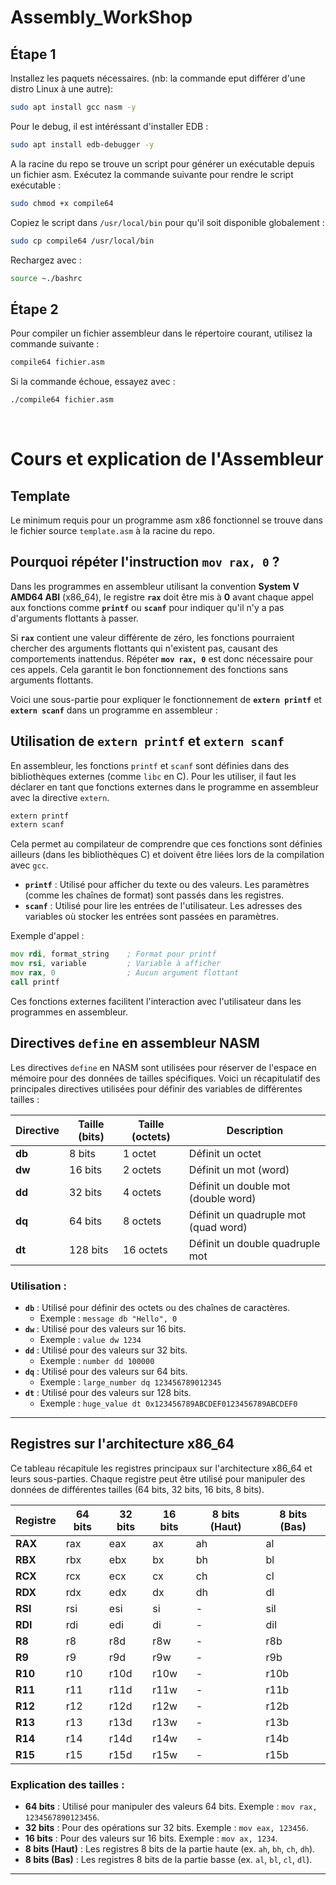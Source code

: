 # Assembly_WorkShop



## Étape 1

Installez les paquets nécessaires. (nb: la commande eput différer d'une distro Linux à une autre):
```bash
sudo apt install gcc nasm -y
```
Pour le debug, il est intéréssant d'installer EDB :
```bash 
sudo apt install edb-debugger -y
```

A la racine du repo se trouve un script pour générer un exécutable depuis un fichier asm. Exécutez la commande suivante pour rendre le script exécutable :
  ```bash
  sudo chmod +x compile64
  ```
Copiez le script dans `/usr/local/bin` pour qu'il soit disponible globalement :
  ```bash
  sudo cp compile64 /usr/local/bin
  ```
Rechargez avec :
```bash
source ~./bashrc
```

## Étape 2

Pour compiler un fichier assembleur dans le répertoire courant, utilisez la commande suivante :
```bash
compile64 fichier.asm
```

Si la commande échoue, essayez avec :
```bash
./compile64 fichier.asm
```
<br>

# Cours et explication de l'Assembleur

## Template


Le minimum requis pour un programme asm x86 fonctionnel se trouve dans le fichier source `template.asm` à la racine du repo. 

## Pourquoi répéter l'instruction `mov rax, 0` ?

Dans les programmes en assembleur utilisant la convention **System V AMD64 ABI** (x86_64), le registre **`rax`** doit être mis à **0** avant chaque appel aux fonctions comme **`printf`** ou **`scanf`** pour indiquer qu'il n'y a pas d'arguments flottants à passer.

Si **`rax`** contient une valeur différente de zéro, les fonctions pourraient chercher des arguments flottants qui n'existent pas, causant des comportements inattendus. Répéter **`mov rax, 0`** est donc nécessaire pour ces appels.
Cela garantit le bon fonctionnement des fonctions sans arguments flottants.

Voici une sous-partie pour expliquer le fonctionnement de **`extern printf`** et **`extern scanf`** dans un programme en assembleur :

## Utilisation de `extern printf` et `extern scanf`

En assembleur, les fonctions `printf` et `scanf` sont définies dans des bibliothèques externes (comme `libc` en C). Pour les utiliser, il faut les déclarer en tant que fonctions externes dans le programme en assembleur avec la directive `extern`.

```asm
extern printf
extern scanf
```

Cela permet au compilateur de comprendre que ces fonctions sont définies ailleurs (dans les bibliothèques C) et doivent être liées lors de la compilation avec `gcc`.

- **`printf`** : Utilisé pour afficher du texte ou des valeurs. Les paramètres (comme les chaînes de format) sont passés dans les registres.
- **`scanf`** : Utilisé pour lire les entrées de l'utilisateur. Les adresses des variables où stocker les entrées sont passées en paramètres.

Exemple d'appel :
```asm
mov rdi, format_string    ; Format pour printf
mov rsi, variable         ; Variable à afficher
mov rax, 0                ; Aucun argument flottant
call printf
```

Ces fonctions externes facilitent l'interaction avec l'utilisateur dans les programmes en assembleur.


## Directives `define` en assembleur NASM

Les directives `define` en NASM sont utilisées pour réserver de l'espace en mémoire pour des données de tailles spécifiques. Voici un récapitulatif des principales directives utilisées pour définir des variables de différentes tailles :

| Directive | Taille (bits) | Taille (octets) | Description                            |
|-----------|----------------|----------------|----------------------------------------|
| **db**    | 8 bits         | 1 octet        | Définit un octet                       |
| **dw**    | 16 bits        | 2 octets       | Définit un mot (word)                  |
| **dd**    | 32 bits        | 4 octets       | Définit un double mot (double word)    |
| **dq**    | 64 bits        | 8 octets       | Définit un quadruple mot (quad word)   |
| **dt**    | 128 bits       | 16 octets      | Définit un double quadruple mot        |

### Utilisation :

- **`db`** : Utilisé pour définir des octets ou des chaînes de caractères.
  - Exemple : `message db "Hello", 0`
- **`dw`** : Utilisé pour des valeurs sur 16 bits.
  - Exemple : `value dw 1234`
- **`dd`** : Utilisé pour des valeurs sur 32 bits.
  - Exemple : `number dd 100000`
- **`dq`** : Utilisé pour des valeurs sur 64 bits.
  - Exemple : `large_number dq 123456789012345`
- **`dt`** : Utilisé pour des valeurs sur 128 bits.
  - Exemple : `huge_value dt 0x123456789ABCDEF0123456789ABCDEF0`

---

## Registres sur l'architecture x86_64

Ce tableau récapitule les registres principaux sur l'architecture x86_64 et leurs sous-parties. Chaque registre peut être utilisé pour manipuler des données de différentes tailles (64 bits, 32 bits, 16 bits, 8 bits).

| Registre  | 64 bits | 32 bits | 16 bits | 8 bits (Haut) | 8 bits (Bas) |
|-----------|---------|---------|---------|---------------|--------------|
| **RAX**   | rax     | eax     | ax      | ah            | al           |
| **RBX**   | rbx     | ebx     | bx      | bh            | bl           |
| **RCX**   | rcx     | ecx     | cx      | ch            | cl           |
| **RDX**   | rdx     | edx     | dx      | dh            | dl           |
| **RSI**   | rsi     | esi     | si      | -             | sil          |
| **RDI**   | rdi     | edi     | di      | -             | dil          |
| **R8**    | r8      | r8d     | r8w     | -             | r8b          |
| **R9**    | r9      | r9d     | r9w     | -             | r9b          |
| **R10**   | r10     | r10d    | r10w    | -             | r10b         |
| **R11**   | r11     | r11d    | r11w    | -             | r11b         |
| **R12**   | r12     | r12d    | r12w    | -             | r12b         |
| **R13**   | r13     | r13d    | r13w    | -             | r13b         |
| **R14**   | r14     | r14d    | r14w    | -             | r14b         |
| **R15**   | r15     | r15d    | r15w    | -             | r15b         |

### Explication des tailles :
- **64 bits** : Utilisé pour manipuler des valeurs 64 bits. Exemple : `mov rax, 1234567890123456`.
- **32 bits** : Pour des opérations sur 32 bits. Exemple : `mov eax, 123456`.
- **16 bits** : Pour des valeurs sur 16 bits. Exemple : `mov ax, 1234`.
- **8 bits (Haut)** : Les registres 8 bits de la partie haute (ex. `ah`, `bh`, `ch`, `dh`).
- **8 bits (Bas)** : Les registres 8 bits de la partie basse (ex. `al`, `bl`, `cl`, `dl`).

---
